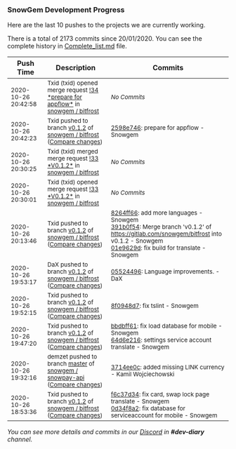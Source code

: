 
### SnowGem Development Progress

Here are the last 10 pushes to the projects we are currently working.

There is a total of 2173 commits since 20/01/2020. You can see the complete history in
 [Complete_list.md](Complete_list.md) file.

| Push Time | Description | Commits |
| --- | --- | --- |
| <sub>2020-10-26 20:42:58</sub> | <sub>Txid (txid) opened merge request [\!34 \*prepare for appflow\*](https://gitlab.com/snowgem/bitfrost/-/merge_requests/34) in [snowgem / bitfrost](https://gitlab.com/snowgem/bitfrost)</sub> | <sub>_No Commits_</sub> |
| <sub>2020-10-26 20:42:23</sub> | <sub>Txid pushed to branch [v0\.1\.2](https://gitlab.com/snowgem/bitfrost/commits/v0.1.2) of [snowgem / bitfrost](https://gitlab.com/snowgem/bitfrost) ([Compare changes](https://gitlab.com/snowgem/bitfrost/compare/01e9629d3f6bf60910ef1702ed2fd7bfebe0cae2...2598e746bf872c1f6f95d77b18acce6b1c020a9d))</sub> | <sub>[2598e746](https://gitlab.com/snowgem/bitfrost/-/commit/2598e746bf872c1f6f95d77b18acce6b1c020a9d): prepare for appflow - Snowgem</sub> |
| <sub>2020-10-26 20:30:25</sub> | <sub>Txid (txid) merged merge request [\!33 \*V0\.1\.2\*](https://gitlab.com/snowgem/bitfrost/-/merge_requests/33) in [snowgem / bitfrost](https://gitlab.com/snowgem/bitfrost)</sub> | <sub>_No Commits_</sub> |
| <sub>2020-10-26 20:30:01</sub> | <sub>Txid (txid) opened merge request [\!33 \*V0\.1\.2\*](https://gitlab.com/snowgem/bitfrost/-/merge_requests/33) in [snowgem / bitfrost](https://gitlab.com/snowgem/bitfrost)</sub> | <sub>_No Commits_</sub> |
| <sub>2020-10-26 20:13:46</sub> | <sub>Txid pushed to branch [v0\.1\.2](https://gitlab.com/snowgem/bitfrost/commits/v0.1.2) of [snowgem / bitfrost](https://gitlab.com/snowgem/bitfrost) ([Compare changes](https://gitlab.com/snowgem/bitfrost/compare/05524496c53cc65953a753ff7b6bcaea26cb5b6c...01e9629d3f6bf60910ef1702ed2fd7bfebe0cae2))</sub> | <sub>[8264ff66](https://gitlab.com/snowgem/bitfrost/-/commit/8264ff66ccaa1d6ccf5d3c3926672933b5b059d8): add more languages - Snowgem<br>[391b0f54](https://gitlab.com/snowgem/bitfrost/-/commit/391b0f54940133ab13e633480c3e34647c248a5f): Merge branch 'v0.1.2' of https://gitlab.com/snowgem/bitfrost into v0.1.2 - Snowgem<br>[01e9629d](https://gitlab.com/snowgem/bitfrost/-/commit/01e9629d3f6bf60910ef1702ed2fd7bfebe0cae2): fix build for translate - Snowgem</sub> |
| <sub>2020-10-26 19:53:17</sub> | <sub>DaX pushed to branch [v0\.1\.2](https://gitlab.com/snowgem/bitfrost/commits/v0.1.2) of [snowgem / bitfrost](https://gitlab.com/snowgem/bitfrost) ([Compare changes](https://gitlab.com/snowgem/bitfrost/compare/8f0948d7b3ba61e58d5b791c679f5ca04d377939...05524496c53cc65953a753ff7b6bcaea26cb5b6c))</sub> | <sub>[05524496](https://gitlab.com/snowgem/bitfrost/-/commit/05524496c53cc65953a753ff7b6bcaea26cb5b6c): Language improvements. - DaX</sub> |
| <sub>2020-10-26 19:52:15</sub> | <sub>Txid pushed to branch [v0\.1\.2](https://gitlab.com/snowgem/bitfrost/commits/v0.1.2) of [snowgem / bitfrost](https://gitlab.com/snowgem/bitfrost) ([Compare changes](https://gitlab.com/snowgem/bitfrost/compare/64d6e21699ef3c1cd0090579f65c6eee5c313d71...8f0948d7b3ba61e58d5b791c679f5ca04d377939))</sub> | <sub>[8f0948d7](https://gitlab.com/snowgem/bitfrost/-/commit/8f0948d7b3ba61e58d5b791c679f5ca04d377939): fix tslint - Snowgem</sub> |
| <sub>2020-10-26 19:47:20</sub> | <sub>Txid pushed to branch [v0\.1\.2](https://gitlab.com/snowgem/bitfrost/commits/v0.1.2) of [snowgem / bitfrost](https://gitlab.com/snowgem/bitfrost) ([Compare changes](https://gitlab.com/snowgem/bitfrost/compare/0d34f8a2caae2287ae051c99d2f72b6e3adb4f5a...64d6e21699ef3c1cd0090579f65c6eee5c313d71))</sub> | <sub>[bbdbff61](https://gitlab.com/snowgem/bitfrost/-/commit/bbdbff61fae714600e1dfebbf122e7d12a76516d): fix load database for mobile - Snowgem<br>[64d6e216](https://gitlab.com/snowgem/bitfrost/-/commit/64d6e21699ef3c1cd0090579f65c6eee5c313d71): settings service account translate - Snowgem</sub> |
| <sub>2020-10-26 19:32:16</sub> | <sub>demzet pushed to branch [master](https://gitlab.com/snowgem/snowpay-api/commits/master) of [snowgem / snowpay\-api](https://gitlab.com/snowgem/snowpay-api) ([Compare changes](https://gitlab.com/snowgem/snowpay-api/compare/5d5521f193aec1da656e99e391cd4b4893ab57ef...3714ee0c791773f12128f2a28e26441e655b7958))</sub> | <sub>[3714ee0c](https://gitlab.com/snowgem/snowpay-api/-/commit/3714ee0c791773f12128f2a28e26441e655b7958): added missing LINK currency - Kamil Wojciechowski</sub> |
| <sub>2020-10-26 18:53:36</sub> | <sub>Txid pushed to branch [v0\.1\.2](https://gitlab.com/snowgem/bitfrost/commits/v0.1.2) of [snowgem / bitfrost](https://gitlab.com/snowgem/bitfrost) ([Compare changes](https://gitlab.com/snowgem/bitfrost/compare/542d1bced2183e9457e19788ba76ea4f8476aaff...0d34f8a2caae2287ae051c99d2f72b6e3adb4f5a))</sub> | <sub>[f6c37d34](https://gitlab.com/snowgem/bitfrost/-/commit/f6c37d34410efd78dc4790bbeeaf814cab922ee8): fix card, swap lock page translate - Snowgem<br>[0d34f8a2](https://gitlab.com/snowgem/bitfrost/-/commit/0d34f8a2caae2287ae051c99d2f72b6e3adb4f5a): fix database for serviceaccount for mobile - Snowgem</sub> |

_You can see more details and commits in our [Discord](https://discord.gg/zumGnbg) in **#dev-diary** channel._

